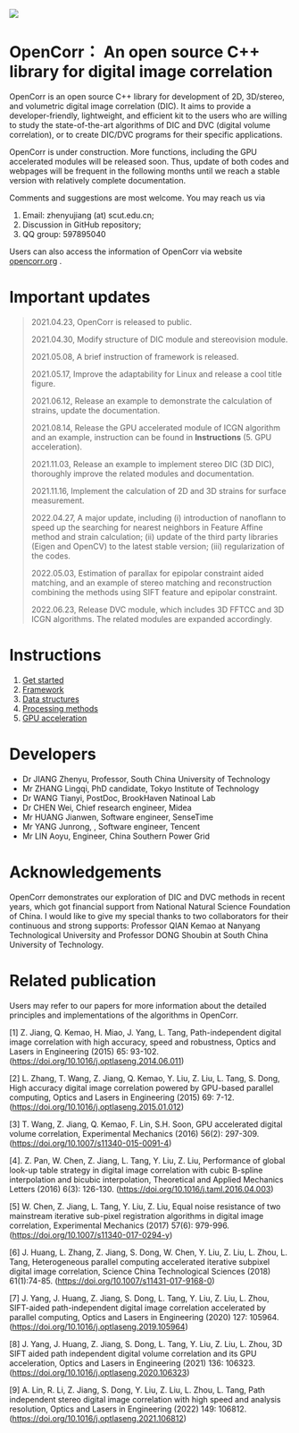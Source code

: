 ![](./img/title_figure.png)

# OpenCorr： An open source C++ library for digital image correlation 

OpenCorr is an open source C++ library for development of 2D, 3D/stereo, and volumetric digital image correlation (DIC). It aims to provide a developer-friendly, lightweight, and efficient kit to the users who are willing to study the state-of-the-art algorithms of DIC and DVC (digital volume correlation), or to create DIC/DVC programs for their specific applications.

OpenCorr is under construction. More functions, including the GPU accelerated modules will be released soon. Thus, update of both codes and webpages will be frequent in the following months until we reach a stable version with relatively complete documentation.

Comments and suggestions are most welcome. You may reach us via

1. Email: zhenyujiang (at) scut.edu.cn;
2. Discussion in GitHub repository;
3. QQ group: 597895040

Users can also access the information of OpenCorr via website [opencorr.org](http://opencorr.org) .

# Important updates

>2021.04.23, OpenCorr is released to public.
>
>2021.04.30, Modify structure of DIC module and stereovision module.
>
>2021.05.08, A brief instruction of framework is released.
>
>2021.05.17, Improve the adaptability for Linux and release a cool title figure.
>
>2021.06.12, Release an example to demonstrate the calculation of strains, update the documentation.
>
>2021.08.14, Release the GPU accelerated module of ICGN algorithm and an example, instruction can be found in **Instructions** (5. GPU acceleration).
>
>2021.11.03, Release an example to implement stereo DIC (3D DIC), thoroughly improve the related modules and documentation.
>
>2021.11.16, Implement the calculation of 2D and 3D strains for surface measurement.
>
>2022.04.27, A major update, including (i) introduction of nanoflann to speed up the searching for nearest neighbors in Feature Affine method and strain calculation; (ii) update of the third party libraries (Eigen and OpenCV) to the latest stable version; (iii) regularization of the codes.
>
>2022.05.03, Estimation of parallax for epipolar constraint aided matching, and an example of stereo matching and reconstruction combining the methods using SIFT feature and epipolar constraint. 
>
>2022.06.23, Release DVC module, which includes 3D FFTCC and 3D ICGN algorithms. The related modules are expanded accordingly.

# Instructions

1. [Get started](./1_Get_started.md)
2. [Framework](./2_Framework.md)
2. [Data structures](./3_Data_structures.md)
2. [Processing methods](./4_Processing_methods.md)
2. [GPU acceleration](./5_GPU_acceleration.md)

# Developers

- Dr JIANG Zhenyu, Professor, South China University of Technology
- Mr ZHANG Lingqi, PhD candidate, Tokyo Institute of Technology
- Dr WANG Tianyi, PostDoc, BrookHaven Natinoal Lab
- Dr CHEN Wei, Chief research engineer, Midea
- Mr HUANG Jianwen, Software engineer, SenseTime
- Mr YANG Junrong, , Software engineer, Tencent
- Mr LIN Aoyu, Engineer, China Southern Power Grid

# Acknowledgements

OpenCorr demonstrates our exploration of DIC and DVC methods in recent years, which got financial support from National Natural Science Foundation of China. I would like to give my special thanks to two collaborators for their continuous and strong supports: Professor QIAN Kemao at Nanyang Technological University and Professor DONG Shoubin at South China University of Technology.

# Related publication

Users may refer to our papers for more information about the detailed principles and implementations of the algorithms in OpenCorr.

[1] Z. Jiang, Q. Kemao, H. Miao, J. Yang, L. Tang, Path-independent digital image correlation with high accuracy, speed and robustness, Optics and Lasers in Engineering (2015) 65: 93-102. (https://doi.org/10.1016/j.optlaseng.2014.06.011)

[2] L. Zhang, T. Wang, Z. Jiang, Q. Kemao, Y. Liu, Z. Liu, L. Tang, S. Dong, High accuracy digital image correlation powered by GPU-based parallel computing, Optics and Lasers in Engineering (2015) 69: 7-12. (https://doi.org/10.1016/j.optlaseng.2015.01.012)

[3] T. Wang, Z. Jiang, Q. Kemao, F. Lin, S.H. Soon, GPU accelerated digital volume correlation, Experimental Mechanics (2016) 56(2): 297-309. (https://doi.org/10.1007/s11340-015-0091-4)

[4]. Z. Pan, W. Chen, Z. Jiang, L. Tang, Y. Liu, Z. Liu, Performance of global look-up table strategy in digital image correlation with cubic B-spline interpolation and bicubic interpolation, Theoretical and Applied Mechanics Letters (2016) 6(3): 126-130. (https://doi.org/10.1016/j.taml.2016.04.003)

[5] W. Chen, Z. Jiang, L. Tang, Y. Liu, Z. Liu, Equal noise resistance of two mainstream iterative sub-pixel registration algorithms in digital image correlation, Experimental Mechanics (2017) 57(6): 979-996. (https://doi.org/10.1007/s11340-017-0294-y)

[6] J. Huang, L. Zhang, Z. Jiang, S. Dong, W. Chen, Y. Liu, Z. Liu, L. Zhou, L. Tang, Heterogeneous parallel computing accelerated iterative subpixel digital image correlation, Science China Technological Sciences (2018) 61(1):74-85. (https://doi.org/10.1007/s11431-017-9168-0)

[7] J. Yang, J. Huang, Z. Jiang, S. Dong, L. Tang, Y. Liu, Z. Liu, L. Zhou, SIFT-aided path-independent digital image correlation accelerated by parallel computing, Optics and Lasers in Engineering (2020) 127: 105964. (https://doi.org/10.1016/j.optlaseng.2019.105964)

[8] J. Yang, J. Huang, Z. Jiang, S. Dong, L. Tang, Y. Liu, Z. Liu, L. Zhou, 3D SIFT aided path independent digital volume correlation and its GPU acceleration, Optics and Lasers in Engineering (2021) 136: 106323. (https://doi.org/10.1016/j.optlaseng.2020.106323)

[9] A. Lin, R. Li, Z. Jiang, S. Dong, Y. Liu, Z. Liu, L. Zhou, L. Tang, Path independent stereo digital image correlation with high speed and analysis resolution, Optics and Lasers in Engineering (2022) 149: 106812. (https://doi.org/10.1016/j.optlaseng.2021.106812)
